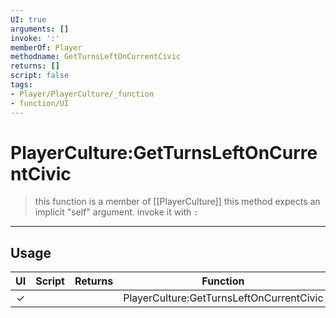 ```yaml
---
UI: true
arguments: []
invoke: ':'
memberOf: Player
methodname: GetTurnsLeftOnCurrentCivic
returns: []
script: false
tags:
- Player/PlayerCulture/_function
- function/UI
---
```

# PlayerCulture:GetTurnsLeftOnCurrentCivic
> this function is a member of [[PlayerCulture]]
> this method expects an implicit "self" argument. invoke it with `:`
-----
## Usage
|  UI | Script | Returns | Function | Arguments |
|:---:|:------:|-------:|:--------:|:---------|
|✓| ||PlayerCulture:GetTurnsLeftOnCurrentCivic||
